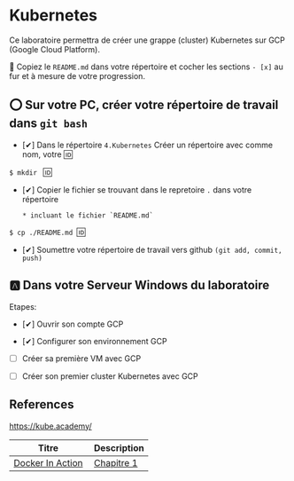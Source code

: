# Kubernetes

Ce laboratoire permettra de créer une grappe (cluster) Kubernetes sur GCP (Google Cloud Platform).

:closed_book: Copiez le `README.md` dans votre répertoire et cocher les sections `- [x]` au fur et à mesure de votre progression.

## :o: Sur votre PC, créer votre répertoire de travail dans `git bash`

- [✔] Dans le répertoire `4.Kubernetes` Créer un répertoire avec comme nom, votre :id:

`$ mkdir ` :id:

- [✔] Copier le fichier se trouvant dans le repretoire `.` dans votre répertoire

      * incluant le fichier `README.md` 


`$ cp ./README.md `:id:` `

- [✔] Soumettre votre répertoire de travail vers github `(git add, commit, push)` 

## :a: Dans votre Serveur Windows du laboratoire

Etapes: 

- [✔]  Ouvrir son compte GCP

- [✔]  Configurer son environnement GCP

- [ ]  Créer sa première VM avec GCP

- [ ]  Créer son premier cluster Kubernetes avec GCP

## References

https://kube.academy/

| Titre | Description |
|-------|-------------|
| [Docker In Action](https://www.manning.com/books/docker-in-action-second-edition) | [Chapitre 1](https://livebook.manning.com/book/kubernetes-in-action/chapter-1) |


